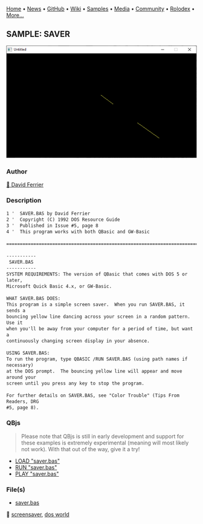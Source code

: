 [Home](https://qb64.com) • [News](../../news.md) • [GitHub](../../github.md) • [Wiki](../../wiki.md) • [Samples](../../samples.md) • [Media](../../media.md) • [Community](../../community.md) • [Rolodex](../../rolodex.md) • [More...](../../more.md)

## SAMPLE: SAVER

![screenshot.png](img/screenshot.png)

### Author

[🐝 David Ferrier](../david-ferrier.md) 

### Description

```text
1 '  SAVER.BAS by David Ferrier
2 '  Copyright (C) 1992 DOS Resource Guide
3 '  Published in Issue #5, page 8
4 '  This program works with both QBasic and GW-Basic

==============================================================================

-----------
 SAVER.BAS
-----------
SYSTEM REQUIREMENTS: The version of QBasic that comes with DOS 5 or later, 
Microsoft Quick Basic 4.x, or GW-Basic.

WHAT SAVER.BAS DOES:
This program is a simple screen saver.  When you run SAVER.BAS, it sends a 
bouncing yellow line dancing across your screen in a random pattern.  Use it 
when you'll be away from your computer for a period of time, but want a 
continuously changing screen display in your absence.

USING SAVER.BAS:
To run the program, type QBASIC /RUN SAVER.BAS (using path names if necessary) 
at the DOS prompt.  The bouncing yellow line will appear and move around your 
screen until you press any key to stop the program.

For further details on SAVER.BAS, see "Color Trouble" (Tips From Readers, DRG 
#5, page 8).
```

### QBjs

> Please note that QBjs is still in early development and support for these examples is extremely experimental (meaning will most likely not work). With that out of the way, give it a try!

* [LOAD "saver.bas"](https://v6p9d9t4.ssl.hwcdn.net/html/5963335/index.html?src=https://qb64.com/samples/saver/src/saver.bas)
* [RUN "saver.bas"](https://v6p9d9t4.ssl.hwcdn.net/html/5963335/index.html?mode=auto&src=https://qb64.com/samples/saver/src/saver.bas)
* [PLAY "saver.bas"](https://v6p9d9t4.ssl.hwcdn.net/html/5963335/index.html?mode=play&src=https://qb64.com/samples/saver/src/saver.bas)

### File(s)

* [saver.bas](src/saver.bas)

🔗 [screensaver](../screensaver.md), [dos world](../dos-world.md)
